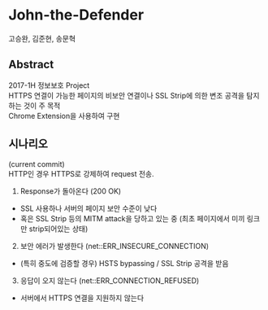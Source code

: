 # John-the-Defender
고승완, 김준현, 송문혁

## Abstract
2017-1H 정보보호 Project  
HTTPS 연결이 가능한 페이지의 비보안 연결이나 SSL Strip에 의한 변조 공격을 탐지하는 것이 주 목적  
Chrome Extension을 사용하여 구현

## 시나리오
(current commit)  
HTTP인 경우 HTTPS로 강제하여 request 전송.  
1. Response가 돌아온다 (200 OK)
- SSL 사용하나 서버의 페이지 보안 수준이 낮다
- 혹은 SSL Strip 등의 MITM attack을 당하고 있는 중 (최초 페이지에서 미끼 링크만 strip되어있는 상태)
2. 보안 에러가 발생한다 (net::ERR_INSECURE_CONNECTION)
- (특히 중도에 검증할 경우) HSTS bypassing / SSL Strip 공격을 받음
3. 응답이 오지 않는다 (net::ERR_CONNECTION_REFUSED)
- 서버에서 HTTPS 연결을 지원하지 않는다